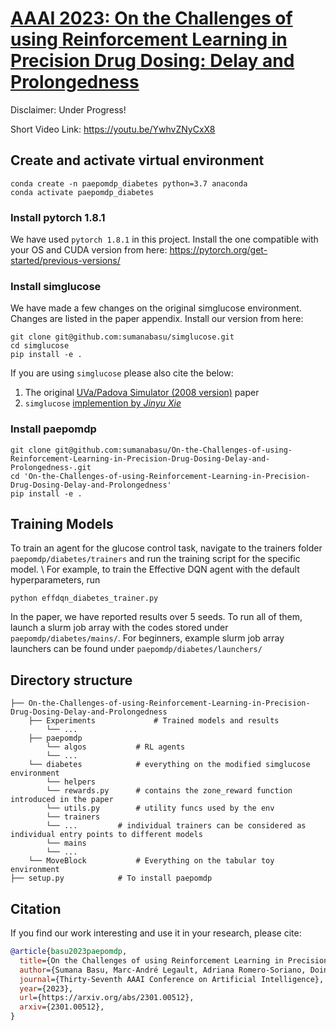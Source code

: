 # [AAAI 2023: On the Challenges of using Reinforcement Learning in Precision Drug Dosing: Delay and Prolongedness](https://arxiv.org/abs/2301.00512)

Disclaimer: Under Progress!

Short Video Link: https://youtu.be/YwhvZNyCxX8

## Create and activate virtual environment
```
conda create -n paepomdp_diabetes python=3.7 anaconda
conda activate paepomdp_diabetes
```

### Install pytorch 1.8.1
We have used `pytorch 1.8.1` in this project. Install the one compatible with your OS and CUDA version from here: 
https://pytorch.org/get-started/previous-versions/

### Install simglucose
We have made a few changes on the original simglucose environment. Changes are listed in the paper appendix. Install our version from here:
```
git clone git@github.com:sumanabasu/simglucose.git
cd simglucose
pip install -e .
```
If you are using `simglucose` please also cite the below:
1. The original [UVa/Padova Simulator (2008 version)](https://www.ncbi.nlm.nih.gov/pmc/articles/PMC4454102/) paper
2. `simglucose` [implemention by _Jinyu Xie_](https://github.com/jxx123/simglucose)

### Install paepomdp
```
git clone git@github.com:sumanabasu/On-the-Challenges-of-using-Reinforcement-Learning-in-Precision-Drug-Dosing-Delay-and-Prolongedness-.git
cd 'On-the-Challenges-of-using-Reinforcement-Learning-in-Precision-Drug-Dosing-Delay-and-Prolongedness'
pip install -e .
```

## Training Models
To train an agent for the glucose control task, navigate to the trainers folder `paepomdp/diabetes/trainers` and run the training script for the specific model. \\
For example, to train the Effective DQN agent with the default hyperparameters, run
```
python effdqn_diabetes_trainer.py
```
In the paper, we have reported results over 5 seeds. To run all of them, launch a slurm job array with the codes stored under `paepomdp/diabetes/mains/`.
For beginners, example slurm job array launchers can be found under `paepomdp/diabetes/launchers/`


## Directory structure
```
├── On-the-Challenges-of-using-Reinforcement-Learning-in-Precision-Drug-Dosing-Delay-and-Prolongedness
    ├── Experiments       		# Trained models and results
        └── ...
    ├── paepomdp     
        └── algos			# RL agents
	    └── ...
	└── diabetes			# everything on the modified simglucose environment
	    └── helpers
		└── rewards.py		# contains the zone_reward function introduced in the paper
		└── utils.py		# utility funcs used by the env
	    └── trainers
		└── ...			# individual trainers can be considered as individual entry points to different models
	    └── mains
		└── ...
	└── MoveBlock			# Everything on the tabular toy environment			
├── setup.py            # To install paepomdp
```

## Citation
If you find our work interesting and use it in your research, please cite:

```bibtex
@article{basu2023paepomdp,
  title={On the Challenges of using Reinforcement Learning in Precision Drug Dosing: Delay and Prolongedness of Action Effects},
  author={Sumana Basu, Marc-André Legault, Adriana Romero-Soriano, Doina Precup},
  journal={Thirty-Seventh AAAI Conference on Artificial Intelligence},
  year={2023},
  url={https://arxiv.org/abs/2301.00512},
  arxiv={2301.00512},
}
```